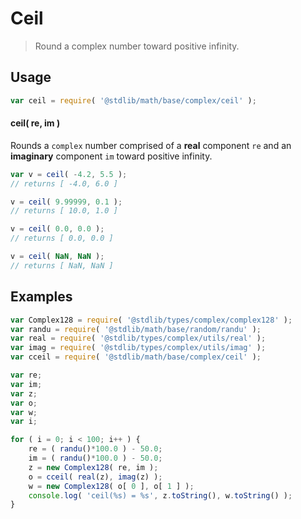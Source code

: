 # Ceil

> Round a complex number toward positive infinity.


<section class="usage">

## Usage

``` javascript
var ceil = require( '@stdlib/math/base/complex/ceil' );
```

#### ceil( re, im )

Rounds a `complex` number comprised of a __real__ component `re` and an __imaginary__ component `im` toward positive infinity.

``` javascript
var v = ceil( -4.2, 5.5 );
// returns [ -4.0, 6.0 ]

v = ceil( 9.99999, 0.1 );
// returns [ 10.0, 1.0 ]

v = ceil( 0.0, 0.0 );
// returns [ 0.0, 0.0 ]

v = ceil( NaN, NaN );
// returns [ NaN, NaN ]
```

</section>

<!-- /.usage -->


<section class="examples">

## Examples

``` javascript
var Complex128 = require( '@stdlib/types/complex/complex128' );
var randu = require( '@stdlib/math/base/random/randu' );
var real = require( '@stdlib/types/complex/utils/real' );
var imag = require( '@stdlib/types/complex/utils/imag' );
var cceil = require( '@stdlib/math/base/complex/ceil' );

var re;
var im;
var z;
var o;
var w;
var i;

for ( i = 0; i < 100; i++ ) {
    re = ( randu()*100.0 ) - 50.0;
    im = ( randu()*100.0 ) - 50.0;
    z = new Complex128( re, im );
    o = cceil( real(z), imag(z) );
    w = new Complex128( o[ 0 ], o[ 1 ] );
    console.log( 'ceil(%s) = %s', z.toString(), w.toString() );
}
```

</section>

<!-- /.examples -->


<section class="links">

</section>

<!-- /.links -->
